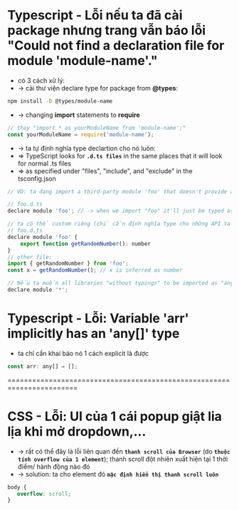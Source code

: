 
# Typescript - Lỗi nếu ta đã cài package nhưng trang vẫn báo lỗi "Could not find a declaration file for module 'module-name'."
* có 3 cách xử lý:
* -> cài thư viện declare type for package from **@types**:
```sh
npm install -D @types/module-name
```
* -> changing **import** statements to **require**
```js
// thay "import * as yourModuleName from 'module-name';"
const yourModuleName = require('module-name');
```

* -> ta tự định nghĩa type declartion cho nó luôn:
* => TypeScript looks for **`.d.ts files`** in the same places that it will look for normal .ts files
* => as specified under "files", "include", and "exclude" in the tsconfig.json
```js
// VD: ta đang import a third-party module 'foo' that doesn't provide any "typings" (either in the library itself, or in the @types/foo package)

// foo.d.ts
declare module 'foo'; // -> when we import "foo" it'll just be typed as "any"

// ta có thể custom riêng (chỉ cần định nghĩa type cho những API ta dùng là đủ):
// foo.d.ts
declare module 'foo' {
    export function getRandomNumber(): number
} 
// other file:
import { getRandomNumber } from 'foo';
const x = getRandomNumber(); // x is inferred as number

// Nếu ta muốn all libraries "without typings" to be imported as "any"
declare module '*';
```

# Typescript - Lỗi: Variable 'arr' implicitly has an 'any[]' type
* ta chỉ cần khai báo nó 1 cách explicit là được
```js
const arr: any[] = [];
```

=======================================================================
# CSS - Lỗi: UI của 1 cái popup giật lia lịa khi mở dropdown,...
* -> rất có thể đây là lỗi liên quan đến **`thanh scroll của Browser`** (do **`thuộc tính overflow của 1 element`**); thanh scroll đột nhiên xuất hiện tại 1 thời điểm/ hành động nào đó
* -> solution: ta cho element đó **`mặc định hiển thị thanh scroll luôn`**
```css
body {
   overflow: scroll;
}
```

